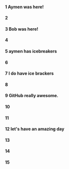 #### 1 Aymen was here!
#### 2
#### 3 Bob was here!
#### 4
#### 5 aymen has icebreakers
#### 6
#### 7 I do have ice brackers
#### 8
#### 9 GitHub really awesome.
#### 10
#### 11
#### 12 let's have an amazing day 
#### 13
#### 14
#### 15